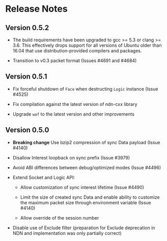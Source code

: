 Release Notes
=============

## Version 0.5.2

- The build requirements have been upgraded to gcc >= 5.3 or clang >= 3.6.
  This effectively drops support for all versions of Ubuntu older
  than 16.04 that use distribution-provided compilers and packages.

- Transition to v0.3 packet format (Issues #4691 and #4684)

## Version 0.5.1

- Fix forceful shutdown of `Face` when destructing `Logic` instance
  (Issue #4525)

- Fix compilation against the latest version of ndn-cxx library

- Upgrade `waf` to the latest version and other improvements

## Version 0.5.0

- **Breaking change** Use bzip2 compression of sync Data payload (Issue #4140)

- Disallow Interest loopback on sync prefix (Issue #3979)

- Avoid ABI differences between debug/optimized modes (Issue #4496)

- Extend Socket and Logic API:

   - Allow customization of sync interest lifetime (Issue #4490)

   - Limit the size of created sync Data and enable ability to
     customize the maximum packet size through environment variable
     (Issue #4140)

   - Allow override of the session number

- Disable use of Exclude filter (preparation for Exclude deprecation
  in NDN and implementation was only partially correct)
